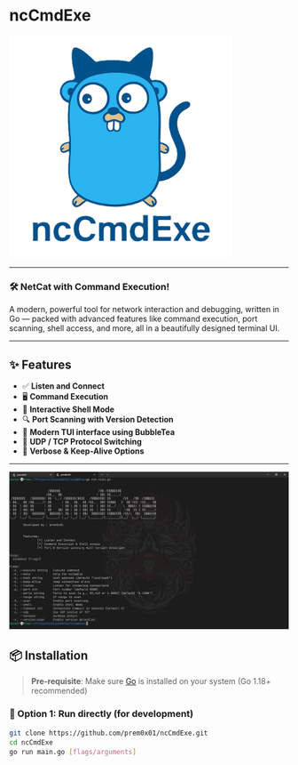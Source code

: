 # ncCmdExe


<img src="./assets/logo.png" alt="Logo" width="400"/>



---

### 🛠 NetCat with Command Execution!

A modern, powerful tool for network interaction and debugging, written in Go — packed with advanced features like command execution, port scanning, shell access, and more, all in a beautifully designed terminal UI.

---

## ✨ Features

- ✅ **Listen and Connect**
- 🖥️ **Command Execution**
- 🐚 **Interactive Shell Mode**
- 🔍 **Port Scanning with Version Detection**
- 💬 **Modern TUI interface using BubbleTea**
- 📡 **UDP / TCP Protocol Switching**
- 🔧 **Verbose & Keep-Alive Options**

---
![Terminal Preview](./assets/help.png)

## 📦 Installation

> **Pre-requisite**: Make sure [Go](https://golang.org/dl/) is installed on your system (Go 1.18+ recommended)

### 🔹 Option 1: Run directly (for development)

```bash
git clone https://github.com/prem0x01/ncCmdExe.git
cd ncCmdExe
go run main.go [flags/arguments]

